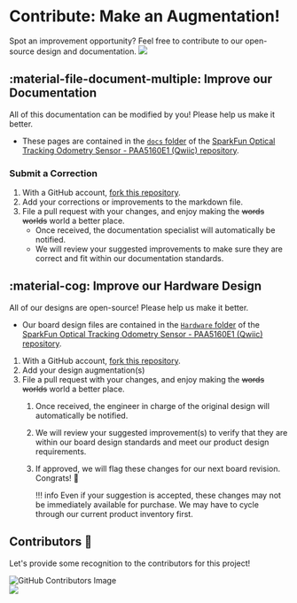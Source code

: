 # Contribute: Make an Augmentation!
Spot an improvement opportunity? Feel free to contribute to our open-source design and documentation. <a href="https://github.com/sparkfun/SparkFun_Optical_Tracking_Odometry_Sensor/pulls" alt="Pull Requests"><img src="https://img.shields.io/github/issues-pr/sparkfun/https://github.com/sparkfun/SparkFun_Optical_Tracking_Odometry_Sensor.svg" /></a>


## :material-file-document-multiple:&nbsp;Improve our Documentation
All of this documentation can be modified by you! Please help us make it better.

* These pages are contained in the [`docs` folder](https://github.com/sparkfun/SparkFun_Optical_Tracking_Odometry_Sensor/tree/main/docs) of the [SparkFun Optical Tracking Odometry Sensor - PAA5160E1 (Qwiic) repository](https://github.com/sparkfun/SparkFun_Optical_Tracking_Odometry_Sensor).

### Submit a Correction

1. With a GitHub account, [fork this repository](https://github.com/sparkfun/SparkFun_Optical_Tracking_Odometry_Sensor/fork).
2. Add your corrections or improvements to the markdown file.
3. File a pull request with your changes, and enjoy making the ~~words~~ ~~worlds~~ world a better place.
	* Once received, the documentation specialist will automatically be notified.
	* We will review your suggested improvements to make sure they are correct and fit within our documentation standards.

## :material-cog:&nbsp;Improve our Hardware Design
All of our designs are open-source! Please help us make it better.

* Our board design files are contained in the [`Hardware` folder](https://github.com/sparkfun/SparkFun_Optical_Tracking_Odometry_Sensor/tree/main/Hardware) of the [SparkFun Optical Tracking Odometry Sensor - PAA5160E1 (Qwiic) repository](https://github.com/sparkfun/SparkFun_Optical_Tracking_Odometry_Sensor).

1. With a GitHub account, [fork this repository](https://github.com/sparkfun/SparkFun_Optical_Tracking_Odometry_Sensor/fork).
2. Add your design augmentation(s)
3. File a pull request with your changes, and enjoy making the ~~words~~ ~~worlds~~ world a better place.
	1. Once received, the engineer in charge of the original design will automatically be notified.
	2. We will review your suggested improvement(s) to verify that they are within our board design standards and meet our product design requirements.
	3. If approved, we will flag these changes for our next board revision. Congrats! 🍻

		!!! info
			Even if your suggestion is accepted, these changes may not be immediately available for purchase. We may have to cycle through our current product inventory first.


## Contributors&nbsp;:clap:
Let's provide some recognition to the contributors for this project!

![GitHub Contributors Image](https://contrib.rocks/image?repo=sparkfun)
<br>
<a href="https://github.com/sparkfun/SparkFun_Optical_Tracking_Odometry_Sensor/pulls" alt="Pull Requests"><img src="https://github.com/sparkfun/SparkFun_Optical_Tracking_Odometry_Sensor.svg" /></a>
